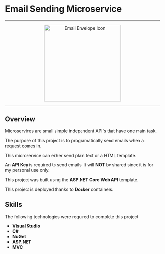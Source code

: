 # Email Sending Microservice 

---

<div align="center">
<img src="https://cdn-icons-png.flaticon.com/512/873/873360.png" alt="Email Envelope Icon" width="250">
</div>

---
## Overview

<div>
    <p>Microservices are small simple independent API's that have one main task.</p>
    <p>The purpose of this project is to programatically send emails when a request comes in.</p>
    <p>This microservice can either send plain text or a HTML template.</p>
   <p>An <b>API Key</b> is required to send emails. It will <b>NOT</b> be shared since it is for my personal use only.
   </p>
   <p>This project was built using the <b>ASP.NET Core Web API</b> template.</p>
   <p>This project is deployed thanks to <b>Docker</b> containers.</p>
        
</div>

## Skills
<div>
    <p>The following technologies were required to complete this project</p>
    <ul style="list-style-type: square;">
        <li><b>Visual Studio</b></li>
        <li><b>C#</b></li>
        <li><b>NuGet</b></li>
        <li><b>ASP.NET</b></li>
        <li><b>MVC</b></li>
    </ul>
</div>
